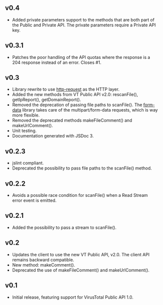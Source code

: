 ## v0.4
 * Added private parameters support to the methods that are both part of the Public and Private API. The private parameters require a Private API key.

## v0.3.1
 * Patches the poor handling of the API quotas where the response is a 204 response instead of an error. Closes #1.

## v0.3
 * Library rewrite to use [http-request](https://github.com/SaltwaterC/http-request) as the HTTP layer.
 * Added the new methods from VT Public API v2.0: rescanFile(), getIpReport(), getDomainReport().
 * Removed the deprecation of passing file paths to scanFile(). The [form-data](https://github.com/felixge/node-form-data) library takes care of the multipart/form-data requests, which is way more flexible.
 * Removed the deprecated methods makeFileComment() and makeUrlComment().
 * Unit testing.
 * Documentation generated with JSDoc 3.

## v0.2.3
 * jslint compliant.
 * Deprecated the possibility to pass file paths to the scanFile() method.

## v0.2.2
 * Avoids a possible race condition for scanFile() when a Read Stream error event is emitted.

## v0.2.1
 * Added the possibility to pass a stream to scanFile().

## v0.2
 * Updates the client to use the new VT Public API, v2.0. The client API remains backward compatible.
 * New method: makeComment().
 * Deprecated the use of makeFileComment() and makeUrlComment().

## v0.1
 * Initial release, featuring support for VirusTotal Public API 1.0.
